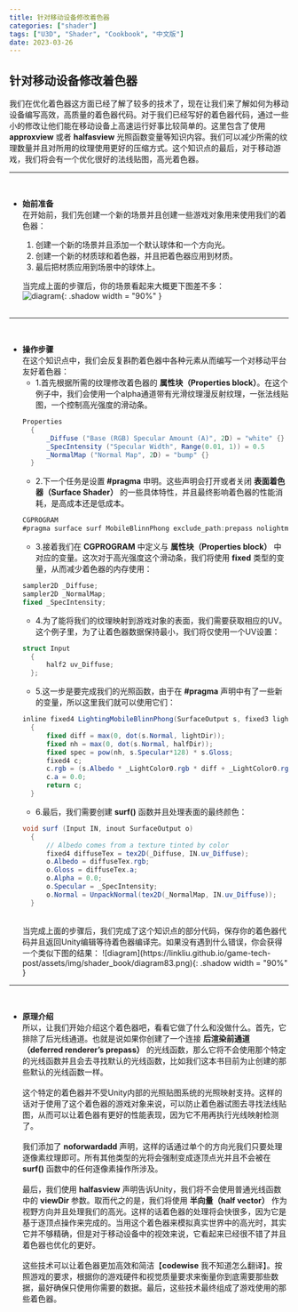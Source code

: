 ```yaml
---
title: 针对移动设备修改着色器
categories: ["shader"]
tags: ["U3D", "Shader", "Cookbook", "中文版"]
date: 2023-03-26
---
```


## 针对移动设备修改着色器   
我们在优化着色器这方面已经了解了较多的技术了，现在让我们来了解如何为移动设备编写高效，高质量的着色器代码。对于我们已经写好的着色器代码，通过一些小的修改让他们能在移动设备上高速运行好事比较简单的。这里包含了使用 **approxview** 或者 **halfasview** 光照函数变量等知识内容。我们可以减少所需的纹理数量并且对所用的纹理使用更好的压缩方式。这个知识点的最后，对于移动游戏，我们将会有一个优化很好的法线贴图，高光着色器。   

***
<br>

- **始前准备**   
  在开始前，我们先创建一个新的场景并且创建一些游戏对象用来使用我们的着色器：   
  1. 创建一个新的场景并且添加一个默认球体和一个方向光。
  2. 创建一个新的材质球和着色器，并且把着色器应用到材质。
  3. 最后把材质应用到场景中的球体上。
   
  当完成上面的步骤后，你的场景看起来大概更下图差不多：   
  ![diagram](https://linkliu.github.io/game-tech-post/assets/img/shader_book/diagram82.png){:  .shadow width = "90%" }   
  <br>


*** 
<br>

- **操作步骤**   
  在这个知识点中，我们会反复斟酌着色器中各种元素从而编写一个对移动平台友好着色器：   
  - 1.首先根据所需的纹理修改着色器的 **属性块（Properties block）**。在这个例子中，我们会使用一个alpha通道带有光滑纹理漫反射纹理，一张法线贴图，一个控制高光强度的滑动条。   
  ```c#
  Properties
    {
        _Diffuse ("Base (RGB) Specular Amount (A)", 2D) = "white" {}
        _SpecIntensity ("Specular Width", Range(0.01, 1)) = 0.5
        _NormalMap ("Normal Map", 2D) = "bump" {}
    }
  ```
  - 2.下一个任务是设置 **#pragma** 申明。这些声明会打开或者关闭 **表面着色器（Surface Shader）** 的一些具体特性，并且最终影响着色器的性能消耗，是高成本还是低成本。   
  ```c#
  CGPROGRAM
  #pragma surface surf MobileBlinnPhong exclude_path:prepass nolightmap noforwardadd halfasview
  ```
  - 3.接着我们在 **CGPROGRAM** 中定义与 **属性块（Properties block）** 中对应的变量。这次对于高光强度这个滑动条，我们将使用 **fixed** 类型的变量，从而减少着色器的内存使用：   
  ```c#
  sampler2D _Diffuse;
  sampler2D _NormalMap;
  fixed _SpecIntensity;
  ```
  - 4.为了能将我们的纹理映射到游戏对象的表面，我们需要获取相应的UV。这个例子里，为了让着色器数据保持最小，我们将仅使用一个UV设置：   
  ```c#
  struct Input
    {
        half2 uv_Diffuse;
    };
  ```
  - 5.这一步是要完成我们的光照函数，由于在 **#pragma** 声明中有了一些新的变量，所以这里我们就可以使用它们：   
  ```c#
  inline fixed4 LightingMobileBlinnPhong(SurfaceOutput s, fixed3 lightDir, fixed3 halfDir, fixed atten)
    {
        fixed diff = max(0, dot(s.Normal, lightDir));
        fixed nh = max(0, dot(s.Normal, halfDir));
        fixed spec = pow(nh, s.Specular*128) * s.Gloss;
        fixed4 c;
        c.rgb = (s.Albedo * _LightColor0.rgb * diff + _LightColor0.rgb * spec) * (atten * 2);
        c.a = 0.0;
        return c;
    }
  ```
  - 6.最后，我们需要创建 **surf()** 函数并且处理表面的最终颜色：   
  ```c#
  void surf (Input IN, inout SurfaceOutput o)
    {
        // Albedo comes from a texture tinted by color
        fixed4 diffuseTex = tex2D(_Diffuse, IN.uv_Diffuse);
        o.Albedo = diffuseTex.rgb;
        o.Gloss = diffuseTex.a;
        o.Alpha = 0.0;
        o.Specular = _SpecIntensity;
        o.Normal = UnpackNormal(tex2D(_NormalMap, IN.uv_Diffuse));
    }
  ```   
  <br>
  当完成上面的步骤后，我们完成了这个知识点的部分代码，保存你的着色器代码并且返回Unity编辑等待着色器编译完。如果没有遇到什么错误，你会获得一个类似下图的结果：   
  ![diagram](https://linkliu.github.io/game-tech-post/assets/img/shader_book/diagram83.png){:  .shadow width = "90%" }   


***
<br>

- **原理介绍**   
  所以，让我们开始介绍这个着色器吧，看看它做了什么和没做什么。首先，它排除了后光线通道。也就是说如果你创建了一个连接 **后渲染前通道（deferred renderer’s prepass）** 的光线函数，那么它将不会使用那个特定的光线函数并且会去寻找默认的光线函数，比如我们这本书目前为止创建的那些默认的光线函数一样。   
  <br>
  这个特定的着色器并不受Unity内部的光照贴图系统的光照映射支持。这样的话对于使用了这个着色器的游戏对象来说，可以防止着色器试图去寻找法线贴图，从而可以让着色器有更好的性能表现，因为它不用再执行光线映射检测了。   
  <br>
  我们添加了 **noforwardadd** 声明，这样的话通过单个的方向光我们只要处理逐像素纹理即可。所有其他类型的光将会强制变成逐顶点光并且不会被在 **surf()** 函数中的任何逐像素操作所涉及。   
  <br>
  最后，我们使用 **halfasview** 声明告诉Unity，我们将不会使用普通光线函数中的 **viewDir** 参数。取而代之的是，我们将使用 **半向量（half vector）** 作为视野方向并且处理我们的高光。这样的话着色器的处理将会快很多，因为它是基于逐顶点操作来完成的。当用这个着色器来模拟真实世界中的高光时，其实它并不够精确，但是对于移动设备中的视效来说，它看起来已经很不错了并且着色器也优化的更好。   
  <br>
  这些技术可以让着色器更加高效和简洁【**codewise** 我不知道怎么翻译】。按照游戏的要求，根据你的游戏硬件和视觉质量要求来衡量你到底需要那些数据，最好确保只使用你需要的数据。最后，这些技术最终组成了游戏使用的那些着色器。
